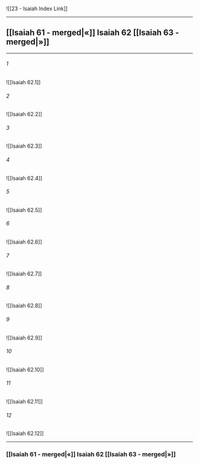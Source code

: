 ![[23 - Isaiah Index Link]]

---
##  [[Isaiah 61 - merged|«]] Isaiah 62 [[Isaiah 63 - merged|»]]

---

###### 1
![[Isaiah 62.1]] 

###### 2
![[Isaiah 62.2]] 

###### 3
![[Isaiah 62.3]] 

###### 4
![[Isaiah 62.4]]

###### 5 
![[Isaiah 62.5]] 

###### 6
![[Isaiah 62.6]] 

###### 7
![[Isaiah 62.7]] 

###### 8
![[Isaiah 62.8]] 

###### 9
![[Isaiah 62.9]] 

###### 10
![[Isaiah 62.10]] 

###### 11
![[Isaiah 62.11]] 

###### 12
![[Isaiah 62.12]]


---
###  [[Isaiah 61 - merged|«]] Isaiah 62 [[Isaiah 63 - merged|»]]